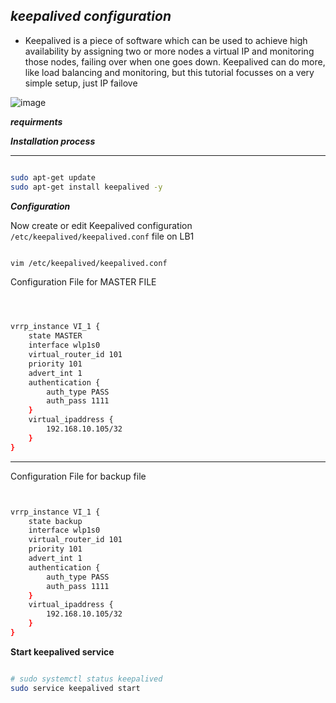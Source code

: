 ## _keepalived configuration_

* Keepalived is a piece of software which can be used to achieve high availability by assigning two or more nodes a virtual IP and monitoring those nodes, failing over when one goes down. Keepalived can do more, like load balancing and monitoring, but this tutorial focusses on a very simple setup, just IP failove


![image](https://user-images.githubusercontent.com/88568938/172118702-5e477616-08f8-4711-b8c9-04ae6ccbcac2.png)


**_requirments_**



**_Installation process_**

---

~~~bash

sudo apt-get update
sudo apt-get install keepalived -y

~~~

**_Configuration_**

Now create or edit Keepalived configuration `/etc/keepalived/keepalived.conf` file on LB1

~~~bash

vim /etc/keepalived/keepalived.conf

~~~

Configuration File for MASTER FILE

~~~bash



vrrp_instance VI_1 {
    state MASTER
    interface wlp1s0
    virtual_router_id 101
    priority 101
    advert_int 1
    authentication {
        auth_type PASS
        auth_pass 1111
    }
    virtual_ipaddress {
        192.168.10.105/32
    }
}

~~~


---

Configuration File for backup file


~~~bash


vrrp_instance VI_1 {
    state backup
    interface wlp1s0
    virtual_router_id 101
    priority 101
    advert_int 1
    authentication {
        auth_type PASS
        auth_pass 1111
    }
    virtual_ipaddress {
        192.168.10.105/32
    }
}

~~~

**Start keepalived service**
~~~bash

# sudo systemctl status keepalived
sudo service keepalived start

~~~

